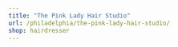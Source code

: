 ```yaml
---
title: "The Pink Lady Hair Studio"
url: /philadelphia/the-pink-lady-hair-studio/
shop: hairdresser
---
```

